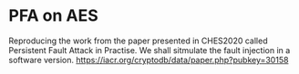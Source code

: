 # PFA on AES
Reproducing the work from the paper presented in CHES2020 called 
Persistent Fault Attack in Practise. We shall sitmulate the fault injection in a software version.
https://iacr.org/cryptodb/data/paper.php?pubkey=30158
